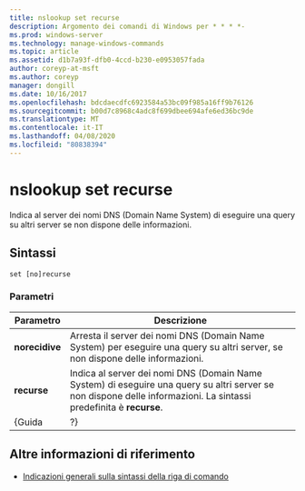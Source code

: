 ```yaml
---
title: nslookup set recurse
description: Argomento dei comandi di Windows per * * * *-
ms.prod: windows-server
ms.technology: manage-windows-commands
ms.topic: article
ms.assetid: d1b7a93f-dfb0-4ccd-b230-e0953057fada
author: coreyp-at-msft
ms.author: coreyp
manager: dongill
ms.date: 10/16/2017
ms.openlocfilehash: bdcdaecdfc6923584a53bc09f985a16ff9b76126
ms.sourcegitcommit: b00d7c8968c4adc8f699dbee694afe6ed36bc9de
ms.translationtype: MT
ms.contentlocale: it-IT
ms.lasthandoff: 04/08/2020
ms.locfileid: "80838394"
---
```

# <a name="nslookup-set-recurse"></a>nslookup set recurse



Indica al server dei nomi DNS (Domain Name System) di eseguire una query su altri server se non dispone delle informazioni.

## <a name="syntax"></a>Sintassi

```
set [no]recurse
```

### <a name="parameters"></a>Parametri

|   Parametro   |                                                                  Descrizione                                                                  |
|---------------|-----------------------------------------------------------------------------------------------------------------------------------------------|
| **norecidive** |                Arresta il server dei nomi DNS (Domain Name System) per eseguire una query su altri server, se non dispone delle informazioni.                |
|  **recurse**  | Indica al server dei nomi DNS (Domain Name System) di eseguire una query su altri server se non dispone delle informazioni. La sintassi predefinita è **recurse**. |
|     {Guida     |                                                                      ?}                                                                       |

## <a name="additional-references"></a>Altre informazioni di riferimento

- [Indicazioni generali sulla sintassi della riga di comando](command-line-syntax-key.md)
